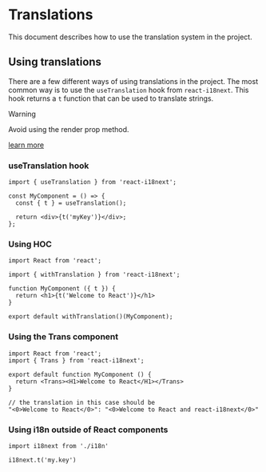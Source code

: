 # Translations

This document describes how to use the translation system in the project.

## Using translations

There are a few different ways of using translations in the project.
The most common way is to use the `useTranslation` hook from `react-i18next`. 
This hook returns a `t` function that can be used to translate strings.

> [!WARNING]  
> Avoid using the render prop method.

[learn more](https://react.i18next.com/guides/quick-start#translate-your-content)

### useTranslation hook

```tsx
import { useTranslation } from 'react-i18next';

const MyComponent = () => {
  const { t } = useTranslation();

  return <div>{t('myKey')}</div>;
};
```

### Using HOC

```tsx
import React from 'react';

import { withTranslation } from 'react-i18next';

function MyComponent ({ t }) {
  return <h1>{t('Welcome to React')}</h1>
}

export default withTranslation()(MyComponent);
```

### Using the Trans component

```tsx
import React from 'react';
import { Trans } from 'react-i18next';

export default function MyComponent () {
  return <Trans><H1>Welcome to React</H1></Trans>
}

// the translation in this case should be
"<0>Welcome to React</0>": "<0>Welcome to React and react-i18next</0>"
```

### Using i18n outside of React components

```tsx
import i18next from './i18n'

i18next.t('my.key')
```
